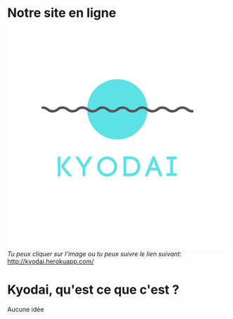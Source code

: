 # Notre site en ligne
[![N|Solid](app/assets/images/logokyo.png)](http://kyodai.herokuapp.com/)
<br/>_Tu peux cliquer sur l'image ou tu peux suivre le lien suivant:_
http://kyodai.herokuapp.com/<br/>

# Kyodai, qu'est ce que c'est ?
  Aucune idée
